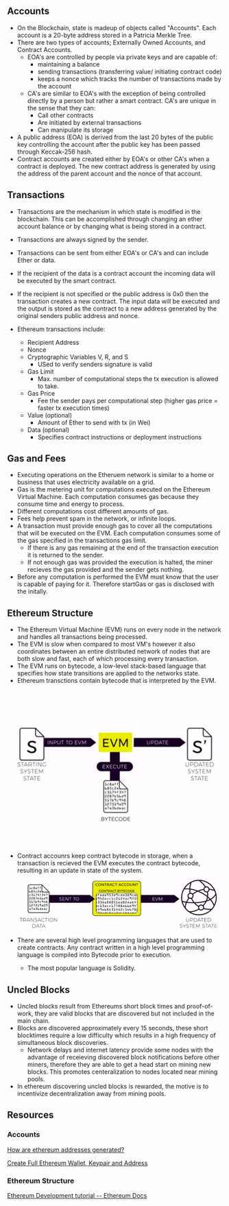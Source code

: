 ## Accounts

- On the Blockchain, state is madeup of objects called "Accounts". Each account is a 20-byte address stored in a Patricia Merkle Tree.
- There are two types of accounts; Externally Owned Accounts, and Contract Accounts.
  - EOA's are controlled by people via private keys and are capable of:
    - maintaining a balance
    - sending transactions (transferring value/ initiating contract code)
    - keeps a nonce which tracks the number of transactions made by the account
  - CA's are similar to EOA's with the exception of being controlled directly by a person but rather a smart contract. CA's are unique in the sense that they can:
    - Call other contracts
    - Are initiated by external transactions
    - Can manipulate its storage
- A public address (EOA) is derived from the last 20 bytes of the public key controlling the account after the public key has been passed through Keccak-256 hash.
- Contract accounts are created either by EOA's or other CA's when a contract is deployed. The new contract address is generated by using the address of the parent account and the nonce of that account.

## Transactions

- Transactions are the mechanism in which state is modified in the blockchain. This can be accomplished through changing an ether account balance or by changing what is being stored in a contract.
- Transactions are always signed by the sender.
- Transactions can be sent from either EOA's or CA's and can include Ether or data.
- If the recipient of the data is a contract account the incoming data will be executed by the smart contract.
- If the recipient is not specified or the public address is 0x0 then the transaction creates a new contract. The input data will be executed and the output is stored as the contract to a new address generated by the original senders public address and nonce.
- Ethereum transactions include:

  - Recipient Address
  - Nonce
  - Cryptographic Variables V, R, and S
    - USed to verify senders signature is valid
  - Gas Limit
    - Max. number of computational steps the tx execution is allowed to take.
  - Gas Price
    - Fee the sender pays per computational step (higher gas price = faster tx execution times)
  - Value (optional)
    - Amount of Ether to send with tx (in Wei)
  - Data (optional)
    - Specifies contract instructions or deployment instructions

## Gas and Fees

- Executing operations on the Etheruem network is similar to a home or business that uses electricity available on a grid.
- Gas is the metering unit for computations executed on the Ethereum Virtual Machine. Each computation consumes gas because they consume time and energy to process.
- Different computations cost different amounts of gas.
- Fees help prevent spam in the network, or infinite loops.
- A transaction must provide enough gas to cover all the computations that will be executed on the EVM. Each computation consumes some of the gas specified in the transactions gas limit.
  - If there is any gas remaining at the end of the transaction execution it is returned to the sender.
  - If not enough gas was provided the execution is halted, the miner recieves the gas provided and the sender gets nothing.
- Before any computation is performed the EVM must know that the user is capable of paying for it. Therefore startGas or gas is disclosed with the initally.

## Ethereum Structure

- The Ethereum Virtual Machine (EVM) runs on every node in the network and handles all transactions being processed.
- The EVM is slow when compared to most VM's however it also coordinates between an entire distributed network of nodes that are both slow and fast, each of which processing every transaction.
- The EVM runs on bytecode, a low-level stack-based language that specifies how state transitions are applied to the networks state.
- Ethereum transctions contain bytecode that is interpreted by the EVM.

![EVM Bytecode](/images/evmBytecode.png)

- Contract accounrs keep contract bytecode in storage, when a transaction is recieved the EVM executes the contract bytecode, resulting in an update in state of the system.
  ![Smart Contract Bytecode](/images/smartContract_Bytecode.png)

- There are several high level programming languages that are used to create contracts. Any contract written in a high level programming language is compiled into Bytecode prior to execution.
  - The most popular language is Solidity.

## Uncled Blocks

- Uncled blocks result from Ethereums short block times and proof-of-work, they are valid blocks that are discovered but not included in the main chain.
- Blocks are discovered approximately every 15 seconds, these short blocktimes require a low difficulty which results in a high frequency of simultaneous block discoveries.
  - Network delays and internet latency provide some nodes with the advantage of receieving discovered block notifications before other miners, therefore they are able to get a head start on mining new blocks. This promotes centeralization to nodes located near mining pools.
- In ethereum discovering uncled blocks is rewarded, the motive is to incentivize decentralization away from mining pools.

## Resources

### Accounts

[How are ethereum addresses generated?](https://ethereum.stackexchange.com/questions/3542/how-are-ethereum-addresses-generated)

[Create Full Ethereum Wallet, Keypair and Address](https://kobl.one/blog/create-full-ethereum-keypair-and-address/)

### Ethereum Structure

[Ethereum Development tutorial -- Ethereum Docs](https://github.com/ethereum/wiki/wiki/Ethereum-Development-Tutorial)
